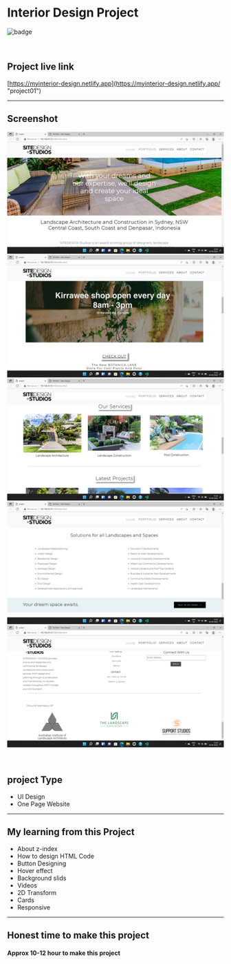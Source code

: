 # Interior Design Project



![badge](https://img.shields.io/badge/Technologies-HTML/CSS/Bootstrap-green)

<br>

## Project live link
[https://myinterior-design.netlify.app](https://myinterior-design.netlify.app/ "project01")

<hr>

## Screenshot
![](./screenshots/01.png)
![](./screenshots/02.png)
![](./screenshots/03.png)
![](./screenshots/04.png)
![](./screenshots/05.png)

<br>

## project Type
- UI Design
- One Page Website

<hr>

## My learning from this Project
- About z-index
- How to design HTML Code
- Button Designing
- Hover effect
- Background slids
- Videos
- 2D Transform
- Cards
- Responsive

<hr>

## Honest time to make this project
#### Approx 10-12 hour to make this project